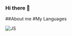 ### Hi there 👋
##About me
#My Languages

![JS](https://img.shields.io/badge/Spring-6DB33F.svg?style=for-the-badge&logo=Spring&logoColor=white](https://img.shields.io/badge/JavaScript-F7DF1E.svg?style=for-the-badge&logo=JavaScript&logoColor=black))
<!--
**Myrmlok/Myrmlok** is a ✨ _special_ ✨ repository because its `README.md` (this file) appears on your GitHub profile.

Here are some ideas to get you started:

- 🔭 I’m currently working on ...
- 🌱 I’m currently learning ...
- 👯 I’m looking to collaborate on ...
- 🤔 I’m looking for help with ...
- 💬 Ask me about ...
- 📫 How to reach me: ...
- 😄 Pronouns: ...
- ⚡ Fun fact: ...
-->
